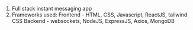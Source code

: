 1. Full stack instant messaging app 
2. Frameworks used: Frontend - HTML, CSS, Javascript, ReactJS, tailwind CSS
                 Backend - websockets, NodeJS, ExpressJS, Axios, MongoDB
